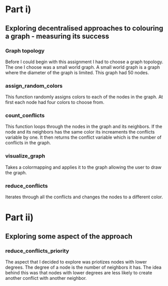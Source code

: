 # Part i)

##  Exploring decentralised approaches to colouring a graph - measuring its success

### Graph topology
Before I could begin with this assignment I had to choose a graph topology. The one I choose was a small world graph.
A small world graph is a graph where the diameter of the graph is limited. This graph had 50 nodes.

### assign_random_colors
This function randomly assigns colors to each of the nodes in the graph. At first each node had four colors to choose
from. 

### count_conflicts
This function loops through the nodes in the graph and its neighbors. If the node and its neighbors has the same color
its increaments the conflicts variable by one. It then returns the conflict variable which is the number of conflicts
in the graph.

### visualize_graph
Takes a colormapping and applies it to the graph allowing the user to draw the graph.

### reduce_conflicts
Iterates through all the conflicts and changes the nodes to a different color.

# Part ii)

## Exploring some aspect of the approach

### reduce_conflicts_priority
The aspect that I decided to explore was priotizes nodes with lower degrees. The degree of a node is the number of neighbors
it has. The idea behind this was that nodes with lower degrees are less likely to create another conflict with another 
neighbor.

